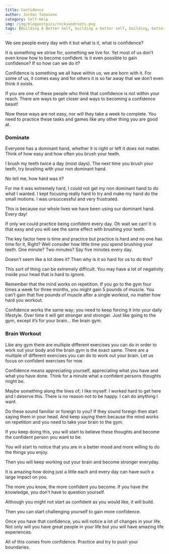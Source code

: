 ```yaml
---
title: Confidence
author: Jordan Tomasone
category: Self-Help
img: /img/blogpostpics/rocksandroots.png
tags: [Building A Better Self, building a better self, building, better, self, self help, Confidence, how to be more confidence, how to build your confidence, confidence building, understanding confidence, tips and tricks, jordan, Jordan, Tomasone, tomasone, Jordan Tomasone, how to, Canada, Ontario, Days off with Jordan, life changing tips, blog, help with being more confident, blog posts about self help, how to become confident the right way]
---
```

We see people every day with it but what is it, what is confidence?

It is something we strive for, something we live for. Yet most of us don’t even know how to become confident. Is it even possible to gain confidence? If so how can we do it?

Confidence is something we all have within us, we are born with it. For some of us, it comes easy and for others it is so far away that we don’t even think it exists.

If you are one of these people who think that confidence is not within your reach. There are ways to get closer and ways to becoming a confidence beast!

Now these ways are not easy, nor will they take a week to complete. You need to practice these tasks and games like any other thing you are good at.

### Dominate

Everyone has a dominant hand, whether it is right or left it does not matter. Think of how easy and how often you brush your teeth.

I brush my teeth twice a day (most days). The next time you brush your teeth, try brushing with your non dominant hand.

No tell me, how hard was it?

For me it was extremely hard, I could not get my non dominant hand to do what I wanted. I kept focusing really hard to try and make my hand do the small motions. I was unsuccessful and very frustrated.

This is because our whole lives we have been using our dominant hand. Every day!

If only we could practice being confident every day. Oh wait we can! It is that easy and you will see the same effect with brushing your teeth.

The key factor here is time and practice but practice is hard and no one has time for it, Right? Well consider how little time you spend brushing your teeth. One minute? Two minutes? Say five minutes every day.

Doesn't  seem like a lot does it? Then why is it so hard for us to do this?

This sort of thing can be extremely difficult. You may have a lot of negativity inside your head that is hard to ignore.

Remember that the mind works on repetition. If you go to the gym four times a week for three months, you might gain 5 pounds of muscle. You can’t gain that five pounds of muscle after a single workout, no matter how hard you workout.

Confidence works the same way; you need to keep forcing it into your daily lifestyle. Over time it will get stronger and stronger. Just like going to the gym, except it’s for your brain... the brain gym.

### Brain Workout

Like any gym there are multiple different exercises you can do in order to work out your body and the brain gym is the exact same. There are a multiple of different exercises you can do to work out your brain. Let us focus on confident exercises for now.

Confidence means appreciating yourself, appreciating what you have and what you have done. Think for a minute what a confident persons thoughts might be.

Maybe something along the lines of; I like myself. I worked hard to get here and I deserve this. There is no reason not to be happy. I can do anything I want.

Do these sound familiar or foreign to you? If they sound foreign then start saying them in your head. And keep saying them because the mind works on repetition and you need to take your brain to the gym.

If you keep doing this, you will start to believe these thoughts and become the confident person you want to be.

You will start to notice that you are in a better mood and more willing to do the things you enjoy.

Then you will keep working out your brain and become stronger everyday.

It is amazing how doing just a little each and every day can have such a large impact on you.

The more you know, the more confident you become. If you have the knowledge, you don't have to question yourself.

Although you might not start as confident as you would like, it will build.

Then you can start challenging yourself to gain more confidence.

Once you have that confidence, you will notice a lot of changes in your life. Not only will you have great people in your life but you will have amazing life experiences.

All of this comes from confidence. Practice and try to push your boundaries.
